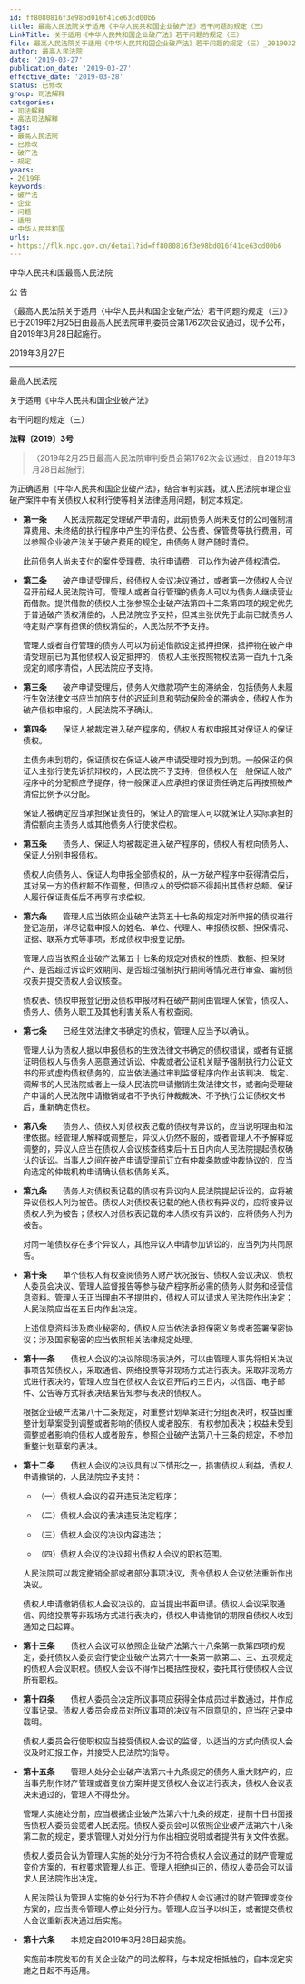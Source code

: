 ```yaml
---
id: ff8080816f3e98bd016f41ce63cd00b6
title: 最高人民法院关于适用《中华人民共和国企业破产法》若干问题的规定（三）
LinkTitle: 关于适用《中华人民共和国企业破产法》若干问题的规定（三）
file: 最高人民法院关于适用《中华人民共和国企业破产法》若干问题的规定（三）_20190327_ff8080816f3e98bd016f41ce63cd00b6.docx
author: 最高人民法院
date: '2019-03-27'
publication_date: '2019-03-27'
effective_date: '2019-03-28'
status: 已修改
group: 司法解释
categories:
- 司法解释
- 高法司法解释
tags:
- 最高人民法院
- 已修改
- 破产法
- 规定
years:
- 2019年
keywords:
- 破产法
- 企业
- 问题
- 适用
- 中华人民共和国
urls:
- https://flk.npc.gov.cn/detail?id=ff8080816f3e98bd016f41ce63cd00b6
---
```


中华人民共和国最高人民法院

公 告

《最高人民法院关于适用〈中华人民共和国企业破产法〉若干问题的规定（三）》已于2019年2月25日由最高人民法院审判委员会第1762次会议通过，现予公布，自2019年3月28日起施行。

2019年3月27日

---

最高人民法院

关于适用《中华人民共和国企业破产法》

若干问题的规定（三）

**法释〔2019〕3号**

> （2019年2月25日最高人民法院审判委员会第1762次会议通过，自2019年3月28日起施行）

为正确适用《中华人民共和国企业破产法》，结合审判实践，就人民法院审理企业破产案件中有关债权人权利行使等相关法律适用问题，制定本规定。

- **第一条**　　人民法院裁定受理破产申请的，此前债务人尚未支付的公司强制清算费用、未终结的执行程序中产生的评估费、公告费、保管费等执行费用，可以参照企业破产法关于破产费用的规定，由债务人财产随时清偿。

  此前债务人尚未支付的案件受理费、执行申请费，可以作为破产债权清偿。

- **第二条**　　破产申请受理后，经债权人会议决议通过，或者第一次债权人会议召开前经人民法院许可，管理人或者自行管理的债务人可以为债务人继续营业而借款。提供借款的债权人主张参照企业破产法第四十二条第四项的规定优先于普通破产债权清偿的，人民法院应予支持，但其主张优先于此前已就债务人特定财产享有担保的债权清偿的，人民法院不予支持。

  管理人或者自行管理的债务人可以为前述借款设定抵押担保，抵押物在破产申请受理前已为其他债权人设定抵押的，债权人主张按照物权法第一百九十九条规定的顺序清偿，人民法院应予支持。

- **第三条**　　破产申请受理后，债务人欠缴款项产生的滞纳金，包括债务人未履行生效法律文书应当加倍支付的迟延利息和劳动保险金的滞纳金，债权人作为破产债权申报的，人民法院不予确认。

- **第四条**　　保证人被裁定进入破产程序的，债权人有权申报其对保证人的保证债权。

  主债务未到期的，保证债权在保证人破产申请受理时视为到期。一般保证的保证人主张行使先诉抗辩权的，人民法院不予支持，但债权人在一般保证人破产程序中的分配额应予提存，待一般保证人应承担的保证责任确定后再按照破产清偿比例予以分配。

  保证人被确定应当承担保证责任的，保证人的管理人可以就保证人实际承担的清偿额向主债务人或其他债务人行使求偿权。

- **第五条**　　债务人、保证人均被裁定进入破产程序的，债权人有权向债务人、保证人分别申报债权。

  债权人向债务人、保证人均申报全部债权的，从一方破产程序中获得清偿后，其对另一方的债权额不作调整，但债权人的受偿额不得超出其债权总额。保证人履行保证责任后不再享有求偿权。

- **第六条**　　管理人应当依照企业破产法第五十七条的规定对所申报的债权进行登记造册，详尽记载申报人的姓名、单位、代理人、申报债权额、担保情况、证据、联系方式等事项，形成债权申报登记册。

  管理人应当依照企业破产法第五十七条的规定对债权的性质、数额、担保财产、是否超过诉讼时效期间、是否超过强制执行期间等情况进行审查、编制债权表并提交债权人会议核查。

  债权表、债权申报登记册及债权申报材料在破产期间由管理人保管，债权人、债务人、债务人职工及其他利害关系人有权查阅。

- **第七条**　　已经生效法律文书确定的债权，管理人应当予以确认。

  管理人认为债权人据以申报债权的生效法律文书确定的债权错误，或者有证据证明债权人与债务人恶意通过诉讼、仲裁或者公证机关赋予强制执行力公证文书的形式虚构债权债务的，应当依法通过审判监督程序向作出该判决、裁定、调解书的人民法院或者上一级人民法院申请撤销生效法律文书，或者向受理破产申请的人民法院申请撤销或者不予执行仲裁裁决、不予执行公证债权文书后，重新确定债权。

- **第八条**　　债务人、债权人对债权表记载的债权有异议的，应当说明理由和法律依据。经管理人解释或调整后，异议人仍然不服的，或者管理人不予解释或调整的，异议人应当在债权人会议核查结束后十五日内向人民法院提起债权确认的诉讼。当事人之间在破产申请受理前订立有仲裁条款或仲裁协议的，应当向选定的仲裁机构申请确认债权债务关系。

- **第九条**　　债务人对债权表记载的债权有异议向人民法院提起诉讼的，应将被异议债权人列为被告。债权人对债权表记载的他人债权有异议的，应将被异议债权人列为被告；债权人对债权表记载的本人债权有异议的，应将债务人列为被告。

  对同一笔债权存在多个异议人，其他异议人申请参加诉讼的，应当列为共同原告。

- **第十条**　　单个债权人有权查阅债务人财产状况报告、债权人会议决议、债权人委员会决议、管理人监督报告等参与破产程序所必需的债务人财务和经营信息资料。管理人无正当理由不予提供的，债权人可以请求人民法院作出决定；人民法院应当在五日内作出决定。

  上述信息资料涉及商业秘密的，债权人应当依法承担保密义务或者签署保密协议；涉及国家秘密的应当依照相关法律规定处理。

- **第十一条**　　债权人会议的决议除现场表决外，可以由管理人事先将相关决议事项告知债权人，采取通信、网络投票等非现场方式进行表决。采取非现场方式进行表决的，管理人应当在债权人会议召开后的三日内，以信函、电子邮件、公告等方式将表决结果告知参与表决的债权人。

  根据企业破产法第八十二条规定，对重整计划草案进行分组表决时，权益因重整计划草案受到调整或者影响的债权人或者股东，有权参加表决；权益未受到调整或者影响的债权人或者股东，参照企业破产法第八十三条的规定，不参加重整计划草案的表决。

- **第十二条**　　债权人会议的决议具有以下情形之一，损害债权人利益，债权人申请撤销的，人民法院应予支持：

  - （一）债权人会议的召开违反法定程序；

  - （二）债权人会议的表决违反法定程序；

  - （三）债权人会议的决议内容违法；

  - （四）债权人会议的决议超出债权人会议的职权范围。

  人民法院可以裁定撤销全部或者部分事项决议，责令债权人会议依法重新作出决议。

  债权人申请撤销债权人会议决议的，应当提出书面申请。债权人会议采取通信、网络投票等非现场方式进行表决的，债权人申请撤销的期限自债权人收到通知之日起算。

- **第十三条**　　债权人会议可以依照企业破产法第六十八条第一款第四项的规定，委托债权人委员会行使企业破产法第六十一条第一款第二、三、五项规定的债权人会议职权。债权人会议不得作出概括性授权，委托其行使债权人会议所有职权。

- **第十四条**　　债权人委员会决定所议事项应获得全体成员过半数通过，并作成议事记录。债权人委员会成员对所议事项的决议有不同意见的，应当在记录中载明。

  债权人委员会行使职权应当接受债权人会议的监督，以适当的方式向债权人会议及时汇报工作，并接受人民法院的指导。

- **第十五条**　　管理人处分企业破产法第六十九条规定的债务人重大财产的，应当事先制作财产管理或者变价方案并提交债权人会议进行表决，债权人会议表决未通过的，管理人不得处分。

  管理人实施处分前，应当根据企业破产法第六十九条的规定，提前十日书面报告债权人委员会或者人民法院。债权人委员会可以依照企业破产法第六十八条第二款的规定，要求管理人对处分行为作出相应说明或者提供有关文件依据。

  债权人委员会认为管理人实施的处分行为不符合债权人会议通过的财产管理或变价方案的，有权要求管理人纠正。管理人拒绝纠正的，债权人委员会可以请求人民法院作出决定。

  人民法院认为管理人实施的处分行为不符合债权人会议通过的财产管理或变价方案的，应当责令管理人停止处分行为。管理人应当予以纠正，或者提交债权人会议重新表决通过后实施。

- **第十六条**　　本规定自2019年3月28日起实施。

  实施前本院发布的有关企业破产的司法解释，与本规定相抵触的，自本规定实施之日起不再适用。
